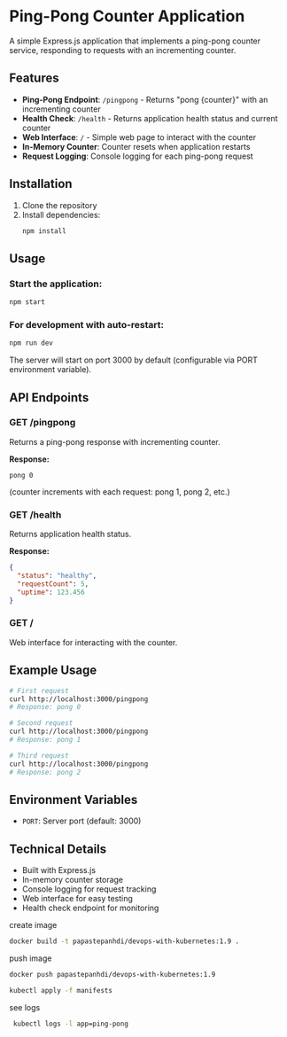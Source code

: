 # Ping-Pong Counter Application

A simple Express.js application that implements a ping-pong counter service, responding to requests with an incrementing counter.

## Features

- **Ping-Pong Endpoint**: `/pingpong` - Returns "pong {counter}" with an incrementing counter
- **Health Check**: `/health` - Returns application health status and current counter
- **Web Interface**: `/` - Simple web page to interact with the counter
- **In-Memory Counter**: Counter resets when application restarts
- **Request Logging**: Console logging for each ping-pong request

## Installation

1. Clone the repository
2. Install dependencies:
   ```bash
   npm install
   ```

## Usage

### Start the application:
```bash
npm start
```

### For development with auto-restart:
```bash
npm run dev
```

The server will start on port 3000 by default (configurable via PORT environment variable).

## API Endpoints

### GET /pingpong
Returns a ping-pong response with incrementing counter.

**Response:**
```
pong 0
```
(counter increments with each request: pong 1, pong 2, etc.)

### GET /health
Returns application health status.

**Response:**
```json
{
  "status": "healthy",
  "requestCount": 5,
  "uptime": 123.456
}
```

### GET /
Web interface for interacting with the counter.

## Example Usage

```bash
# First request
curl http://localhost:3000/pingpong
# Response: pong 0

# Second request  
curl http://localhost:3000/pingpong
# Response: pong 1

# Third request
curl http://localhost:3000/pingpong
# Response: pong 2
```

## Environment Variables

- `PORT`: Server port (default: 3000)

## Technical Details

- Built with Express.js
- In-memory counter storage
- Console logging for request tracking
- Web interface for easy testing
- Health check endpoint for monitoring

create image
```bash
docker build -t papastepanhdi/devops-with-kubernetes:1.9 .   
```

push image
```bash
docker push papastepanhdi/devops-with-kubernetes:1.9
```


```bash
kubectl apply -f manifests
```

see logs
```bash
 kubectl logs -l app=ping-pong
```